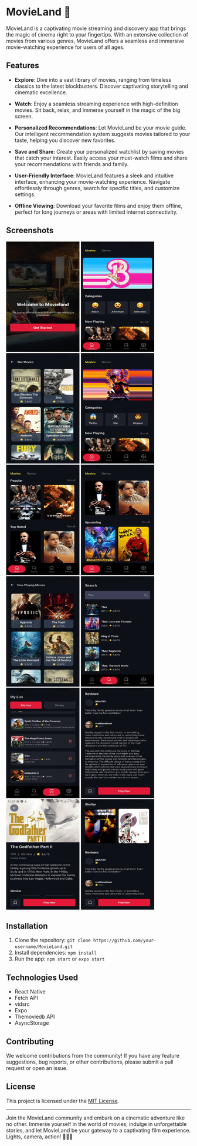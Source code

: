 # MovieLand 🎥

MovieLand is a captivating movie streaming and discovery app that brings the magic of cinema right to your fingertips. With an extensive collection of movies from various genres, MovieLand offers a seamless and immersive movie-watching experience for users of all ages.

## Features

- **Explore**: Dive into a vast library of movies, ranging from timeless classics to the latest blockbusters. Discover captivating storytelling and cinematic excellence.

- **Watch**: Enjoy a seamless streaming experience with high-definition movies. Sit back, relax, and immerse yourself in the magic of the big screen.

- **Personalized Recommendations**: Let MovieLand be your movie guide. Our intelligent recommendation system suggests movies tailored to your taste, helping you discover new favorites.

- **Save and Share**: Create your personalized watchlist by saving movies that catch your interest. Easily access your must-watch films and share your recommendations with friends and family.

- **User-Friendly Interface**: MovieLand features a sleek and intuitive interface, enhancing your movie-watching experience. Navigate effortlessly through genres, search for specific titles, and customize settings.

- **Offline Viewing**: Download your favorite films and enjoy them offline, perfect for long journeys or areas with limited internet connectivity.

## Screenshots

<div>
  <img src="assets/playstore/IMG-20230705-WA0003.jpg" alt="Screenshot 3" width="200" height="300">
  <img src="assets/playstore/IMG-20230705-WA0004.jpg" alt="Screenshot 4" width="200" height="300">
  <img src="assets/playstore/IMG-20230705-WA0005.jpg" alt="Screenshot 5" width="200" height="300">
  <img src="assets/playstore/IMG-20230705-WA0006.jpg" alt="Screenshot 6" width="200" height="300">
  <img src="assets/playstore/IMG-20230705-WA0007.jpg" alt="Screenshot 7" width="200" height="300">
  <img src="assets/playstore/IMG-20230705-WA0008.jpg" alt="Screenshot 8" width="200" height="300">
  <img src="assets/playstore/IMG-20230705-WA0009.jpg" alt="Screenshot 9" width="200" height="300">
  <img src="assets/playstore/IMG-20230705-WA0010.jpg" alt="Screenshot 10" width="200" height="300">
  <img src="assets/playstore/IMG-20230705-WA0011.jpg" alt="Screenshot 11" width="200" height="300">
  <img src="assets/playstore/IMG-20230705-WA0012.jpg" alt="Screenshot 12" width="200" height="300">
  <img src="assets/playstore/IMG-20230705-WA0013.jpg" alt="Screenshot 13" width="200" height="300">
  <img src="assets/playstore/IMG-20230705-WA0014.jpg" alt="Screenshot 14" width="200" height="300">
</div>

## Installation

1. Clone the repository: `git clone https://github.com/your-username/MovieLand.git`
2. Install dependencies: `npm install`
3. Run the app: `npm start` or `expo start`

## Technologies Used

- React Native
- Fetch API
- vidsrc
- Expo
- Themoviedb API
- AsyncStorage

## Contributing

We welcome contributions from the community! If you have any feature suggestions, bug reports, or other contributions, please submit a pull request or open an issue.

## License

This project is licensed under the [MIT License](LICENSE).

---

Join the MovieLand community and embark on a cinematic adventure like no other. Immerse yourself in the world of movies, indulge in unforgettable stories, and let MovieLand be your gateway to a captivating film experience. Lights, camera, action! 🌟🎥✨
